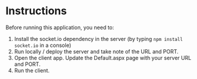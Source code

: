 # Instructions

Before running this application, you need to:

1. Install the socket.io dependency in the server (by typing `npm install socket.io` in a console)
2. Run locally / deploy the server and take note of the URL and PORT.
3. Open the client app. Update the Default.aspx page with your server URL and PORT.
4. Run the client.